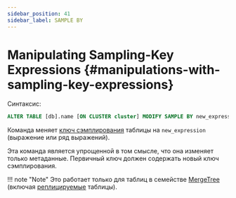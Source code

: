 ```yaml
---
sidebar_position: 41
sidebar_label: SAMPLE BY
---
```


# Manipulating Sampling-Key Expressions {#manipulations-with-sampling-key-expressions}

Синтаксис:

``` sql
ALTER TABLE [db].name [ON CLUSTER cluster] MODIFY SAMPLE BY new_expression
```

Команда меняет [ключ сэмплирования](../../../engines/table-engines/mergetree-family/mergetree.md) таблицы на `new_expression` (выражение или ряд выражений).

Эта команда является упрощенной в том смысле, что она изменяет только метаданные. Первичный ключ должен содержать новый ключ сэмплирования.

!!! note "Note"
    Это работает только для таблиц в семействе [MergeTree](../../../engines/table-engines/mergetree-family/mergetree.md) (включая
[реплицируемые](../../../engines/table-engines/mergetree-family/replication.md) таблицы).